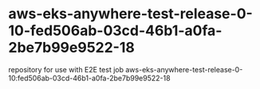# aws-eks-anywhere-test-release-0-10-fed506ab-03cd-46b1-a0fa-2be7b99e9522-18
repository for use with E2E test job aws-eks-anywhere-test-release-0-10:fed506ab-03cd-46b1-a0fa-2be7b99e9522-18
